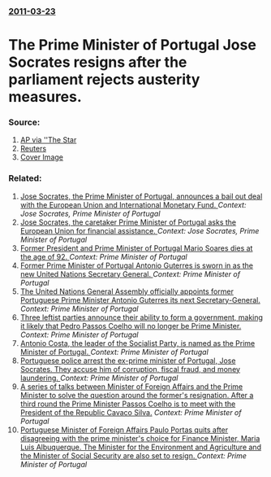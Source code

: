 ### [2011-03-23](/news/2011/03/23/index.md)

# The Prime Minister of Portugal Jose Socrates resigns after the parliament rejects austerity measures. 




### Source:

1. [AP via ''The Star](http://www.thestar.com/business/article/959736--opposition-parties-defeat-portugal-s-austerity-measures)
2. [Reuters](http://in.reuters.com/article/2011/03/24/idINIndia-55834020110324?feedType=RSS&feedName=businessNews)
2. [Cover Image](https://s1.reutersmedia.net/resources/r/?m=02&d=20110324&t=2&i=370081194&w=&fh=545px&fw=&ll=&pl=&sq=&r=img-2011-03-24T083312Z_01_NOOTR_RTRMDNC_0_India-558340-1)

### Related:

1. [Jose Socrates, the Prime Minister of Portugal, announces a bail out deal with the European Union and International Monetary Fund. ](/news/2011/05/3/josa-c-sa3crates-the-prime-minister-of-portugal-announces-a-bail-out-deal-with-the-european-union-and-international-monetary-fund.md) _Context: Jose Socrates, Prime Minister of Portugal_
2. [Jose Socrates, the caretaker Prime Minister of Portugal asks the European Union for financial assistance. ](/news/2011/04/6/josa-c-sa3crates-the-caretaker-prime-minister-of-portugal-asks-the-european-union-for-financial-assistance.md) _Context: Jose Socrates, Prime Minister of Portugal_
3. [Former President and Prime Minister of Portugal Mario Soares dies at the age of 92. ](/news/2017/01/7/former-president-and-prime-minister-of-portugal-ma-rio-soares-dies-at-the-age-of-92.md) _Context: Prime Minister of Portugal_
4. [Former Prime Minister of Portugal Antonio Guterres is sworn in as the new United Nations Secretary General. ](/news/2016/12/12/former-prime-minister-of-portugal-anta3nio-guterres-is-sworn-in-as-the-new-united-nations-secretary-general.md) _Context: Prime Minister of Portugal_
5. [The United Nations General Assembly officially appoints former Portuguese Prime Minister Antonio Guterres its next Secretary-General. ](/news/2016/10/13/the-united-nations-general-assembly-officially-appoints-former-portuguese-prime-minister-anta3nio-guterres-its-next-secretary-general.md) _Context: Prime Minister of Portugal_
6. [ Three leftist parties announce their ability to form a government, making it likely that Pedro Passos Coelho will no longer be Prime Minister. ](/news/2015/11/7/three-leftist-parties-announce-their-ability-to-form-a-government-making-it-likely-that-pedro-passos-coelho-will-no-longer-be-prime-minist.md) _Context: Prime Minister of Portugal_
7. [Antonio Costa, the leader of the Socialist Party, is named as the Prime Minister of Portugal. ](/news/2015/11/24/anta3nio-costa-the-leader-of-the-socialist-party-is-named-as-the-prime-minister-of-portugal.md) _Context: Prime Minister of Portugal_
8. [Portuguese police arrest the ex-prime minister of Portugal, Jose Socrates. They accuse him of corruption, fiscal fraud, and money laundering. ](/news/2014/11/25/portuguese-police-arrest-the-ex-prime-minister-of-portugal-josa-c-socrates-they-accuse-him-of-corruption-fiscal-fraud-and-money-launderin.md) _Context: Prime Minister of Portugal_
9. [A series of talks between Minister of Foreign Affairs and the Prime Minister to solve the question around the former's resignation. After a third round the Prime Minister Passos Coelho is to meet with the President of the Republic Cavaco Silva.](/news/2013/07/4/a-series-of-talks-between-minister-of-foreign-affairs-and-the-prime-minister-to-solve-the-question-around-the-former-s-resignation-after-a.md) _Context: Prime Minister of Portugal_
10. [Portuguese Minister of Foreign Affairs Paulo Portas quits after disagreeing with the prime minister's choice for Finance Minister, Maria Luis Albuquerque. The Minister for the Environment and Agriculture and the Minister of Social Security are also set to resign. ](/news/2013/07/2/portuguese-minister-of-foreign-affairs-paulo-portas-quits-after-disagreeing-with-the-prime-minister-s-choice-for-finance-minister-maria-lua.md) _Context: Prime Minister of Portugal_
